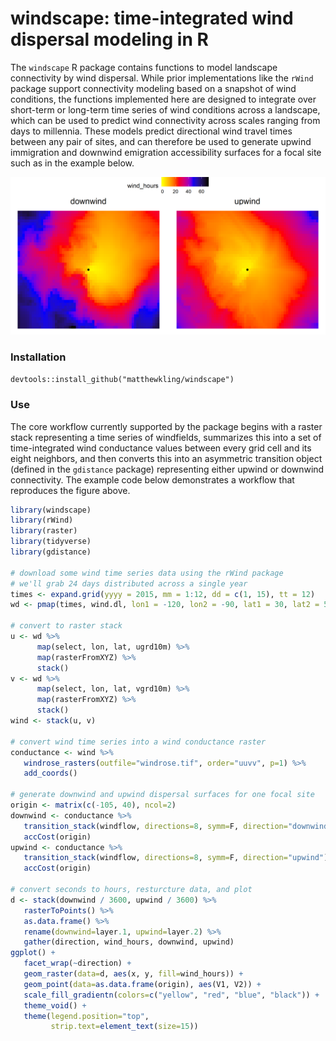 # windscape: time-integrated wind dispersal modeling in R

The `windscape` R package contains functions to model landscape connectivity by wind dispersal. While prior implementations like the `rWind` package support connectivity modeling based on a snapshot of wind conditions, the functions implemented here are designed to integrate over short-term or long-term time series of wind conditions across a landscape, which can be used to predict wind connectivity across scales ranging from days to millennia. These models predict directional wind travel times between any pair of sites, and can therefore be used to generate upwind immigration and downwind emigration accessibility surfaces for a focal site such as in the example below.

![windsheds](https://github.com/matthewkling/matthewkling.github.io/blob/608ef040272ef1f44efc3a8519cbf8e99e39c9ef/images/windscape_demo.png)

### Installation

`devtools::install_github("matthewkling/windscape")`

### Use

The core workflow currently supported by the package begins with a raster stack representing a time series of windfields, summarizes this into a set of time-integrated wind conductance values between every grid cell and its eight neighbors, and then converts this into an asymmetric transition object (defined in the `gdistance` package) representing either upwind or downwind connectivity. The example code below demonstrates a workflow that reproduces the figure above.

```r
library(windscape)
library(rWind)
library(raster)
library(tidyverse)
library(gdistance)

# download some wind time series data using the rWind package
# we'll grab 24 days distributed across a single year
times <- expand.grid(yyyy = 2015, mm = 1:12, dd = c(1, 15), tt = 12)
wd <- pmap(times, wind.dl, lon1 = -120, lon2 = -90, lat1 = 30, lat2 = 50)

# convert to raster stack
u <- wd %>%
      map(select, lon, lat, ugrd10m) %>%
      map(rasterFromXYZ) %>%
      stack()
v <- wd %>%
      map(select, lon, lat, vgrd10m) %>%
      map(rasterFromXYZ) %>%
      stack()
wind <- stack(u, v)

# convert wind time series into a wind conductance raster
conductance <- wind %>%
   windrose_rasters(outfile="windrose.tif", order="uuvv", p=1) %>% 
   add_coords()

# generate downwind and upwind dispersal surfaces for one focal site 
origin <- matrix(c(-105, 40), ncol=2)
downwind <- conductance %>% 
   transition_stack(windflow, directions=8, symm=F, direction="downwind") %>%
   accCost(origin)
upwind <- conductance %>% 
   transition_stack(windflow, directions=8, symm=F, direction="upwind") %>%
   accCost(origin)

# convert seconds to hours, resturcture data, and plot
d <- stack(downwind / 3600, upwind / 3600) %>%
   rasterToPoints() %>%
   as.data.frame() %>%
   rename(downwind=layer.1, upwind=layer.2) %>%
   gather(direction, wind_hours, downwind, upwind)
ggplot() +
   facet_wrap(~direction) +
   geom_raster(data=d, aes(x, y, fill=wind_hours)) +
   geom_point(data=as.data.frame(origin), aes(V1, V2)) +
   scale_fill_gradientn(colors=c("yellow", "red", "blue", "black")) +
   theme_void() +
   theme(legend.position="top",
         strip.text=element_text(size=15))
```

